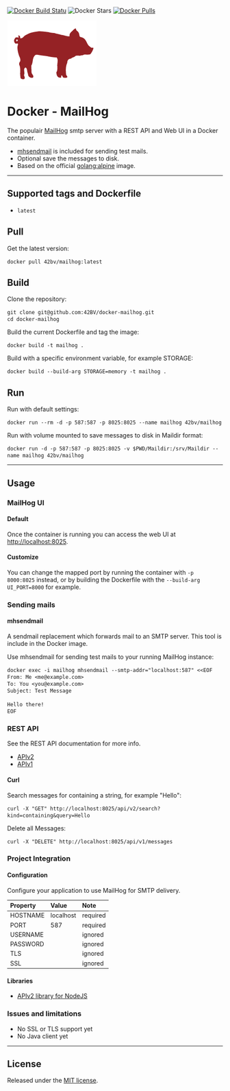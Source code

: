 [![Docker Build Statu](https://img.shields.io/docker/build/42bv/mailhog.svg)](https://hub.docker.com/r/42bv/docker-mailhog/builds/) ![Docker Stars](https://img.shields.io/docker/stars/42bv/mailhog.svg) [![Docker Pulls](https://img.shields.io/docker/pulls/42bv/mailhog.svg)](https://hub.docker.com/r/42bv/mailhog/) 

[![MailHog](https://github.com/42BV/docker-mailhog/blob/master/logo.png?raw=true)](https://github.com/mailhog/MailHog) 

# Docker - MailHog

The populair [MailHog](https://github.com/mailhog/MailHog) smtp server with a REST API and Web UI in a Docker container.

- [mhsendmail](https://github.com/mailhog/mhsendmail) is included for sending test mails.
- Optional save the messages to disk.
- Based on the official [golang:alpine](https://hub.docker.com/_/golang/) image.

---

## Supported tags and Dockerfile

- `latest`


## Pull  

Get the latest version:
```
docker pull 42bv/mailhog:latest
```

## Build  

Clone the repository:
```
git clone git@github.com:42BV/docker-mailhog.git
cd docker-mailhog
```

Build the current Dockerfile  and tag the image:   
```
docker build -t mailhog .
```

Build with a specific environment variable, for example STORAGE:   
```
docker build --build-arg STORAGE=memory -t mailhog .
```

## Run
  
Run with default settings:
```
docker run --rm -d -p 587:587 -p 8025:8025 --name mailhog 42bv/mailhog
```

Run with volume mounted to save messages to disk in Maildir format: 
```
docker run -d -p 587:587 -p 8025:8025 -v $PWD/Maildir:/srv/Maildir --name mailhog 42bv/mailhog
```

---

## Usage

### MailHog UI

#### Default
Once the container is running you can access the web UI at [http://localhost:8025](http://localhost:8025). 

#### Customize
You can change the mapped port by running the container with `-p 8000:8025` instead, or by building the Dockerfile with the `--build-arg UI_PORT=8000` for example.

### Sending mails

#### mhsendmail

A sendmail replacement which forwards mail to an SMTP server. This tool is include in the Docker image. 

Use mhsendmail for sending test mails to your running MailHog instance:

```
docker exec -i mailhog mhsendmail --smtp-addr="localhost:587" <<EOF 
From: Me <me@example.com>
To: You <you@example.com>
Subject: Test Message

Hello there!
EOF
```

### REST API

See the REST API documentation for more info.

* [APIv2](https://github.com/mailhog/MailHog/blob/master/docs/APIv2.md)
* [APIv1](https://github.com/mailhog/MailHog/blob/master/docs/APIv1.md)

#### Curl

Search messages for containing a string, for example "Hello":
```
curl -X "GET" http://localhost:8025/api/v2/search?kind=containing&query=Hello 
```

Delete all Messages:
```
curl -X "DELETE" http://localhost:8025/api/v1/messages
```

### Project Integration

#### Configuration

Configure your application to use MailHog for SMTP delivery.

| Property  | Value     | Note     |
|:--------- |:--------- | :------- |
| HOSTNAME  | localhost | required |
| PORT      | 587       | required |
| USERNAME  |           | ignored  |
| PASSWORD  |           | ignored  |
| TLS       |           | ignored  |
| SSL       |           | ignored  |

#### Libraries

* [APIv2 library for NodeJS](https://github.com/blueimp/mailhog-node)

### Issues and limitations

* No SSL or TLS support yet
* No Java client yet

---

## License

Released under the [MIT license](https://github.com/42BV/docker-mailhog/blob/master/LICENSE.md).